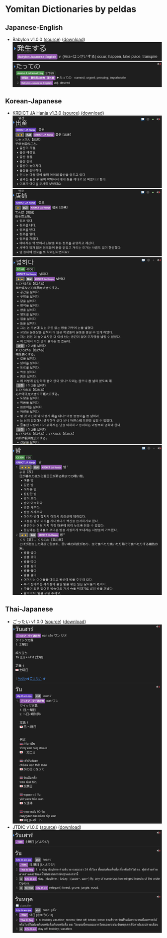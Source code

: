# Yomitan Dictionaries by peldas

## Japanese-English
- Babylon v1.0.0 ([source](babylon)) ([download](https://github.com/peldas/yomitan-dicts/releases/tag/babylon))
![example](https://raw.githubusercontent.com/peldas/yomitan-dicts/main/babylon/example.png)
![example2](https://raw.githubusercontent.com/peldas/yomitan-dicts/main/babylon/example2.png)

## Korean-Japanese
- KRDICT JA Hanja v1.3.0 ([source](KRDICT-JA-hanja)) ([download](https://github.com/peldas/yomitan-dicts/releases/tag/KRDICT-JA-hanja-1.3.0))
![example](https://raw.githubusercontent.com/peldas/yomitan-dicts/main/KRDICT-JA-hanja/example.png)
![example2](https://raw.githubusercontent.com/peldas/yomitan-dicts/main/KRDICT-JA-hanja/example2.png)
![example3](https://raw.githubusercontent.com/peldas/yomitan-dicts/main/KRDICT-JA-hanja/example3.png)
![example4](https://raw.githubusercontent.com/peldas/yomitan-dicts/main/KRDICT-JA-hanja/example4.png)

## Thai-Japanese
- ごったい v1.0.0 ([source](gottai)) ([download](https://github.com/peldas/yomitan-dicts/releases/tag/gottai))
![example](https://raw.githubusercontent.com/peldas/yomitan-dicts/main/gottai/example.png)
- JTDIC v1.0.0 ([source](JTDIC)) ([download](https://github.com/peldas/yomitan-dicts/releases/tag/JTDIC))
![example](https://raw.githubusercontent.com/peldas/yomitan-dicts/main/JTDIC/example.png)